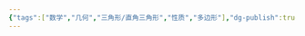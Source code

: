 ```yaml
---
{"tags":["数学","几何","三角形/直角三角形","性质","多边形"],"dg-publish":true,"permalink":"///","dgPassFrontmatter":true}
---
```


